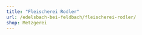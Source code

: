 ```yaml
---
title: "Fleischerei Rodler"
url: /edelsbach-bei-feldbach/fleischerei-rodler/
shop: Metzgerei
---
```

